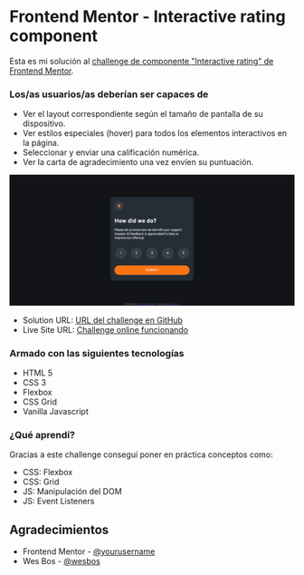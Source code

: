 # Frontend Mentor - Interactive rating component

Esta es mi solución al  [challenge de componente "Interactive rating" de Frontend Mentor](https://www.frontendmentor.io/challenges/interactive-rating-component-koxpeBUmI).


### Los/as usuarios/as deberían ser capaces de

- Ver el layout correspondiente según el tamaño de pantalla de su dispositivo.
- Ver estilos especiales (hover) para todos los elementos interactivos en la página.
- Seleccionar y enviar una calificación numérica.
- Ver la carta de agradecimiento una vez envíen su puntuación.


![Screenshot del challenge terminado](./images/screenshot.png)


- Solution URL: [URL del challenge en GitHub](https://github.com/Gon-Dev/interactive-rating-component)
- Live Site URL: [Challenge online funcionando](https://gon-dev.github.io/interactive-rating-component/)


### Armado con las siguientes tecnologías

- HTML 5
- CSS 3
- Flexbox
- CSS Grid
- Vanilla Javascript


### ¿Qué aprendí?

Gracias a este challenge conseguí poner en práctica conceptos como:

- CSS: Flexbox
- CSS: Grid
- JS: Manipulación del DOM
- JS: Event Listeners


## Agradecimientos

- Frontend Mentor - [@yourusername](https://www.frontendmentor.io/profile/yourusername)
- Wes Bos - [@wesbos](https://wesbos.com/)
